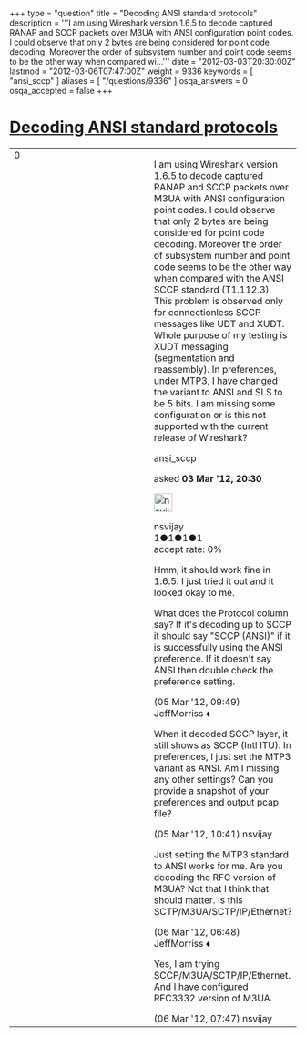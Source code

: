 +++
type = "question"
title = "Decoding ANSI standard protocols"
description = '''I am using Wireshark version 1.6.5 to decode captured RANAP and SCCP packets over M3UA with ANSI configuration point codes. I could observe that only 2 bytes are being considered for point code decoding. Moreover the order of subsystem number and point code seems to be the other way when compared wi...'''
date = "2012-03-03T20:30:00Z"
lastmod = "2012-03-06T07:47:00Z"
weight = 9336
keywords = [ "ansi_sccp" ]
aliases = [ "/questions/9336" ]
osqa_answers = 0
osqa_accepted = false
+++

<div class="headNormal">

# [Decoding ANSI standard protocols](/questions/9336/decoding-ansi-standard-protocols)

</div>

<div id="main-body">

<div id="askform">

<table id="question-table" style="width:100%;"><colgroup><col style="width: 50%" /><col style="width: 50%" /></colgroup><tbody><tr class="odd"><td style="width: 30px; vertical-align: top"><div class="vote-buttons"><span id="post-9336-upvote" class="ajax-command post-vote up" rel="nofollow" title="I like this post (click again to cancel)"> </span><div id="post-9336-score" class="post-score" title="current number of votes">0</div><span id="post-9336-downvote" class="ajax-command post-vote down" rel="nofollow" title="I dont like this post (click again to cancel)"> </span> <span id="favorite-mark" class="ajax-command favorite-mark" rel="nofollow" title="mark/unmark this question as favorite (click again to cancel)"> </span><div id="favorite-count" class="favorite-count"></div></div></td><td><div id="item-right"><div class="question-body"><p>I am using Wireshark version 1.6.5 to decode captured RANAP and SCCP packets over M3UA with ANSI configuration point codes. I could observe that only 2 bytes are being considered for point code decoding. Moreover the order of subsystem number and point code seems to be the other way when compared with the ANSI SCCP standard (T1.112.3). This problem is observed only for connectionless SCCP messages like UDT and XUDT. Whole purpose of my testing is XUDT messaging (segmentation and reassembly). In preferences, under MTP3, I have changed the variant to ANSI and SLS to be 5 bits. I am missing some configuration or is this not supported with the current release of Wireshark?</p></div><div id="question-tags" class="tags-container tags"><span class="post-tag tag-link-ansi_sccp" rel="tag" title="see questions tagged &#39;ansi_sccp&#39;">ansi_sccp</span></div><div id="question-controls" class="post-controls"></div><div class="post-update-info-container"><div class="post-update-info post-update-info-user"><p>asked <strong>03 Mar '12, 20:30</strong></p><img src="https://secure.gravatar.com/avatar/b17b7761931303886b0932e9001e0477?s=32&amp;d=identicon&amp;r=g" class="gravatar" width="32" height="32" alt="nsvijay&#39;s gravatar image" /><p><span>nsvijay</span><br />
<span class="score" title="1 reputation points">1</span><span title="1 badges"><span class="badge1">●</span><span class="badgecount">1</span></span><span title="1 badges"><span class="silver">●</span><span class="badgecount">1</span></span><span title="1 badges"><span class="bronze">●</span><span class="badgecount">1</span></span><br />
<span class="accept_rate" title="Rate of the user&#39;s accepted answers">accept rate:</span> <span title="nsvijay has no accepted answers">0%</span></p></div></div><div id="comments-container-9336" class="comments-container"><span id="9363"></span><div id="comment-9363" class="comment"><div id="post-9363-score" class="comment-score"></div><div class="comment-text"><p>Hmm, it should work fine in 1.6.5. I just tried it out and it looked okay to me.</p><p>What does the Protocol column say? If it's decoding up to SCCP it should say "SCCP (ANSI)" if it is successfully using the ANSI preference. If it doesn't say ANSI then double check the preference setting.</p></div><div id="comment-9363-info" class="comment-info"><span class="comment-age">(05 Mar '12, 09:49)</span> <span class="comment-user userinfo">JeffMorriss ♦</span></div></div><span id="9365"></span><div id="comment-9365" class="comment"><div id="post-9365-score" class="comment-score"></div><div class="comment-text"><p>When it decoded SCCP layer, it still shows as SCCP (Intl ITU). In preferences, I just set the MTP3 variant as ANSI. Am I missing any other settings? Can you provide a snapshot of your preferences and output pcap file?</p></div><div id="comment-9365-info" class="comment-info"><span class="comment-age">(05 Mar '12, 10:41)</span> <span class="comment-user userinfo">nsvijay</span></div></div><span id="9394"></span><div id="comment-9394" class="comment"><div id="post-9394-score" class="comment-score"></div><div class="comment-text"><p>Just setting the MTP3 standard to ANSI works for me. Are you decoding the RFC version of M3UA? Not that I think that should matter. Is this SCTP/M3UA/SCTP/IP/Ethernet?</p></div><div id="comment-9394-info" class="comment-info"><span class="comment-age">(06 Mar '12, 06:48)</span> <span class="comment-user userinfo">JeffMorriss ♦</span></div></div><span id="9396"></span><div id="comment-9396" class="comment"><div id="post-9396-score" class="comment-score"></div><div class="comment-text"><p>Yes, I am trying SCCP/M3UA/SCTP/IP/Ethernet. And I have configured RFC3332 version of M3UA.</p></div><div id="comment-9396-info" class="comment-info"><span class="comment-age">(06 Mar '12, 07:47)</span> <span class="comment-user userinfo">nsvijay</span></div></div></div><div id="comment-tools-9336" class="comment-tools"></div><div class="clear"></div><div id="comment-9336-form-container" class="comment-form-container"></div><div class="clear"></div></div></td></tr></tbody></table>

</div>

</div>

